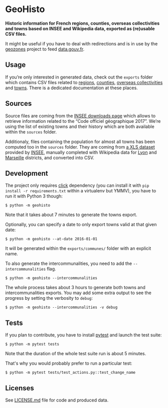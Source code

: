 # GeoHisto

**Historic information for French regions, counties, overseas collectivities and towns based on INSEE and Wikipedia data, exported as (re)usable CSV files.**

It might be useful if you have to deal with redirections and is in use by the [geozones](https://github.com/etalab/geozones) project to feed [data.gouv.fr](http://www.data.gouv.fr/fr/).


## Usage

If you’re only interested in generated data, check out the `exports` folder which contains CSV files related to [regions](exports/regions/), [counties](exports/departements/), [overseas collectivities](exports/collectivites/) and [towns](exports/communes/). There is a dedicated documentation at these places.


## Sources

Source files are coming from the [INSEE downloads page](https://www.insee.fr/fr/information/2666684) which allows to retrieve information related to the “Code officiel géographique 2017”. We’re using the list of existing towns and their history which are both available within the `sources` folder.

Additionaly, files containing the population for almost all towns has been computed too in the `sources` folder. They are coming from [a XLS dataset](http://www.insee.fr/fr/ppp/bases-de-donnees/recensement/populations-legales/pages2015/zip/HIST_POP_COM_RP13.zip) provided by  [INSEE](http://www.insee.fr/fr/ppp/bases-de-donnees/recensement/populations-legales/), manually completed with Wikipedia data for [Lyon](https://fr.wikipedia.org/wiki/Arrondissements_de_Lyon) and [Marseille](https://fr.wikipedia.org/wiki/Secteurs_et_arrondissements_de_Marseille) districts, and converted into CSV.


## Development

The project only requires [click](http://click.pocoo.org/5/) dependency (you can install it with `pip install -r requirements.txt` within a virtualenv but YMMV), you have to run it with Python 3 though:

    $ python -m geohisto

Note that it takes about 7 minutes to generate the towns export.

Optionally, you can specify a date to only export towns valid at that given date:

    $ python -m geohisto --at-date 2016-01-01

It will be generated within the `exports/communes/` folder with an explicit name.

To also generate the intercommunalities, you need to add the `--intercommunalities` flag.

    $ python -m geohisto --intercommunalities

The whole process takes about 3 hours to generate both towns and intercommunalities exports.
You may add some extra output to see the progress by setting the verbosity to `debug`:

    $ python -m geohisto --intercommunalities -v debug

## Tests

If you plan to contribute, you have to install [pytest](http://doc.pytest.org/en/latest/) and launch the test suite:

    $ python -m pytest tests

Note that the duration of the whole test suite run is about 5 minutes.

That's why you would probably prefer to run a particular test:

    $ python -m pytest tests/test_actions.py::test_change_name


## Licenses

See [LICENSE.md](LICENSE.md) file for code and produced data.
